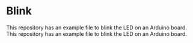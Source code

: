 # Blink

This repository has an example file to blink the LED on an Arduino board.
This repository has an example file to blink the LED on an Arduino board.
